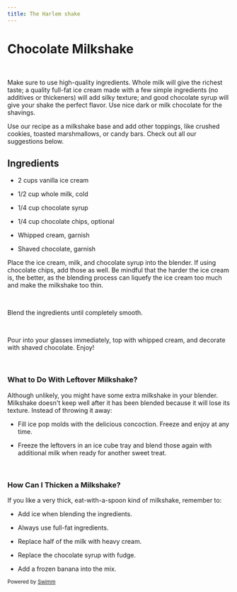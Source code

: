 ```yaml
---
title: The Harlem shake
---
```

# Chocolate Milkshake

&nbsp;

Make sure to use high-quality ingredients. Whole milk will give the richest taste; a quality full-fat ice cream made with a few simple ingredients (no additives or thickeners) will add silky texture; and good chocolate syrup will give your shake the perfect flavor. Use nice dark or milk chocolate for the shavings.

Use our recipe as a milkshake base and add other toppings, like crushed cookies, toasted marshmallows, or candy bars. Check out all our suggestions below.

## Ingredients

- 2 cups vanilla ice cream

- 1/2 cup whole milk, cold

- 1/4 cup chocolate syrup

- 1/4 cup chocolate chips, optional

- Whipped cream, garnish

- Shaved chocolate, garnish

Place the ice cream, milk, and chocolate syrup into the blender. If using chocolate chips, add those as well. Be mindful that the harder the ice cream is, the better, as the blending process can liquefy the ice cream too much and make the milkshake too thin.

&nbsp;

Blend the ingredients until completely smooth.

&nbsp;

Pour into your glasses immediately, top with whipped cream, and decorate with shaved chocolate. Enjoy!

&nbsp;

### **What to Do With Leftover Milkshake?**

Although unlikely, you might have some extra milkshake in your blender. Milkshake doesn't keep well after it has been blended because it will lose its texture. Instead of throwing it away:

- Fill ice pop molds with the delicious concoction. Freeze and enjoy at any time.

- Freeze the leftovers in an ice cube tray and blend those again with additional milk when ready for another sweet treat.

&nbsp;

### **How Can I Thicken a Milkshake?**

If you like a very thick, eat-with-a-spoon kind of milkshake, remember to:

- Add ice when blending the ingredients.

- Always use full-fat ingredients.

- Replace half of the milk with heavy cream.

- Replace the chocolate syrup with fudge.

- Add a frozen banana into the mix.

<SwmMeta version="3.0.0" repo-id="Z2l0aHViJTNBJTNBY2hhdGJvdC11aSUzQSUzQW1ja2F5d3JpZ2xleQ==" repo-name="chatbot-ui"><sup>Powered by [Swimm](https://swimm-web-app.web.app/)</sup></SwmMeta>
